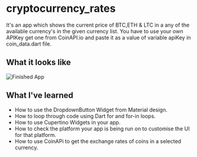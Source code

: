 # cryptocurrency_rates

It's an app which shows the current price of BTC,ETH & LTC in a any of the available currency's in the given currency list.
You have to use your own APIKey get one from CoinAPI.io and paste it as a value of variable apiKey in coin_data.dart file.

## What it looks like

![Finished App](https://github.com/londonappbrewery/Images/blob/master/bitcoin-flutter-demo.gif)

## What I've learned

- How to use the DropdownButton Widget from Material design.
- How to loop through code using Dart for and for-in loops.
- How to use Cupertino Widgets in your app.
- How to check the platform your app is being run on to customise the UI for that platform.
- How to use CoinAPi to get the exchange rates of coins in a selected currency.
